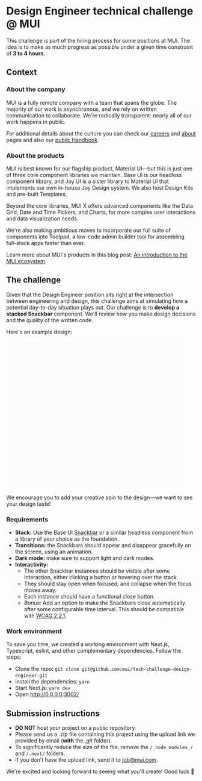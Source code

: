 # Design Engineer technical challenge @ MUI

This challenge is part of the hiring process for some positions at MUI.
The idea is to make as much progress as possible under a given time constraint of **3 to 4 hours**.

## Context

### About the company

MUI is a fully remote company with a team that spans the globe.
The majority of our work is asynchronous, and we rely on written communication to collaborate.
We're radically transparent: nearly all of our work happens in public.

For additional details about the culture you can check our [careers](https://mui.com/careers/) and [about](https://mui.com/about/) pages and also our [public Handbook](https://mui-org.notion.site/Handbook-f086d47e10794d5e839aef9dc67f324b).

### About the products

MUI is best known for our flagship product, Material UI—but this is just one of three core component libraries we maintain.
Base UI is our headless component library, and Joy UI is a sister library to Material UI that implements our own in-house Joy Design system.
We also host Design Kits and pre-built Templates.

Beyond the core libraries, MUI X offers advanced components like the Data Grid, Date and Time Pickers, and Charts, for more complex user interactions and data visualization needs.

We're also making ambitious moves to incorporate our full suite of components into Toolpad, a low-code admin builder tool for assembling full-stack apps faster than ever.

Learn more about MUI's products in this blog post: [An introduction to the MUI ecosystem](https://mui.com/blog/mui-product-comparison/).

## The challenge

Given that the Design Engineer position sits right at the intersection between engineering and design, this challenge aims at simulating how a potential day-to-day situation plays out.
Our challenge is to **develop a stacked Snackbar** component.
We'll review how you make design decisions and the quality of the written code.

Here's an example design:

<img alt="Snackbars example design" src="./public/snackbar-reference.gif" width="465" height="392" />

We encourage you to add your creative spin to the design—we want to see your design taste!

### Requirements

- **Stack:** Use the Base UI [Snackbar](https://mui.com/base/react-snackbar/) or a similar headless component from a library of your choice as the foundation.
- **Transitions:** the Snackbars should appear and disappear gracefully on the screen, using an animation.
- **Dark mode:** make sure to support light and dark modes.
- **Interactivity:**
  - The other Snackbar instances should be visible after some interaction, either clicking a button or hovering over the stack.
  - They should stay open when focused, and collapse when the focus moves away.
  - Each instance should have a functional close button.
  - _Bonus:_ Add an option to make the Snackbars close automatically after some configurable time interval. This should be compatible with [WCAG 2.2.1](https://www.w3.org/TR/WCAG21/#enough-time).

### Work environment

To save you time, we created a working environment with Next.js, Typescript, eslint, and other complementary dependencies.
Follow the steps:

- Clone the repo: `git clone git@github.com:mui/tech-challenge-design-engineer.git`
- Install the dependencies: `yarn`
- Start Next.js: `yarn dev`
- Open http://0.0.0.0:3002/

## Submission instructions

- **DO NOT** host your project on a public repository.
- Please send us a .zip file containing this project using the upload link we provided by email (**with** the _.git_ folder).
- To significantly reduce the size of the file, remove the `/_node_modules_/` and `/.next/` folders.
- If you don't have the upload link, send it to job@mui.com.

We're excited and looking forward to seeing what you'll create!
Good luck 🚀

